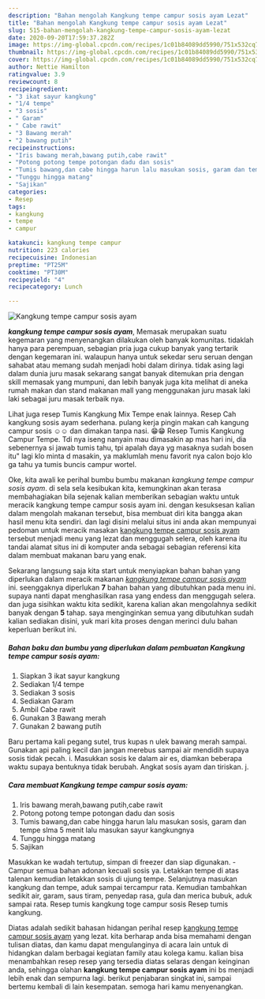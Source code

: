 ```yaml
---
description: "Bahan mengolah Kangkung tempe campur sosis ayam Lezat"
title: "Bahan mengolah Kangkung tempe campur sosis ayam Lezat"
slug: 515-bahan-mengolah-kangkung-tempe-campur-sosis-ayam-lezat
date: 2020-09-20T17:59:37.282Z
image: https://img-global.cpcdn.com/recipes/1c01b84089dd5990/751x532cq70/kangkung-tempe-campur-sosis-ayam-foto-resep-utama.jpg
thumbnail: https://img-global.cpcdn.com/recipes/1c01b84089dd5990/751x532cq70/kangkung-tempe-campur-sosis-ayam-foto-resep-utama.jpg
cover: https://img-global.cpcdn.com/recipes/1c01b84089dd5990/751x532cq70/kangkung-tempe-campur-sosis-ayam-foto-resep-utama.jpg
author: Nettie Hamilton
ratingvalue: 3.9
reviewcount: 8
recipeingredient:
- "3 ikat sayur kangkung"
- "1/4 tempe"
- "3 sosis"
- " Garam"
- " Cabe rawit"
- "3 Bawang merah"
- "2 bawang putih"
recipeinstructions:
- "Iris bawang merah,bawang putih,cabe rawit"
- "Potong potong tempe potongan dadu dan sosis"
- "Tumis bawang,dan cabe hingga harun lalu masukan sosis, garam dan tempe slma 5 menit lalu masukan sayur kangkungnya"
- "Tunggu hingga matang"
- "Sajikan"
categories:
- Resep
tags:
- kangkung
- tempe
- campur

katakunci: kangkung tempe campur 
nutrition: 223 calories
recipecuisine: Indonesian
preptime: "PT25M"
cooktime: "PT30M"
recipeyield: "4"
recipecategory: Lunch

---
```



![Kangkung tempe campur sosis ayam](https://img-global.cpcdn.com/recipes/1c01b84089dd5990/751x532cq70/kangkung-tempe-campur-sosis-ayam-foto-resep-utama.jpg)

<b><i>kangkung tempe campur sosis ayam</i></b>, Memasak merupakan suatu kegemaran yang menyenangkan dilakukan oleh banyak komunitas. tidaklah hanya para perempuan, sebagian pria juga cukup banyak yang tertarik dengan kegemaran ini. walaupun hanya untuk sekedar seru seruan dengan sahabat atau memang sudah menjadi hobi dalam dirinya. tidak asing lagi dalam dunia juru masak sekarang sangat banyak ditemukan pria dengan skill memasak yang mumpuni, dan lebih banyak juga kita melihat di aneka rumah makan dan stand makanan mall yang menggunakan juru masak laki laki sebagai juru masak terbaik nya.

Lihat juga resep Tumis Kangkung Mix Tempe enak lainnya. Resep Cah kangkung sosis ayam sederhana. pulang kerja pingin makan cah kangung campur sosis ☺️☺️ dan dimakan tanpa nasi. 😁😁 Resep Tumis Kangkung Campur Tempe. Tdi nya iseng nanyain mau dimasakin ap mas hari ini, dia sebenernya si jawab tumis tahu, tpi apalah daya yg masaknya sudah bosen itu&#34; lagi klo minta d masakin, ya maklumlah menu favorit nya calon bojo klo ga tahu ya tumis buncis campur wortel.

Oke, kita awali ke perihal bumbu bumbu makanan <i>kangkung tempe campur sosis ayam</i>. di sela sela kesibukan kita, kemungkinan akan terasa membahagiakan bila sejenak kalian memberikan sebagian waktu untuk meracik kangkung tempe campur sosis ayam ini. dengan kesuksesan kalian dalam mengolah makanan tersebut, bisa membuat diri kita bangga akan hasil menu kita sendiri. dan lagi disini melalui situs ini anda akan mempunyai pedoman untuk meracik masakan <u>kangkung tempe campur sosis ayam</u> tersebut menjadi menu yang lezat dan menggugah selera, oleh karena itu tandai alamat situs ini di komputer anda sebagai sebagian referensi kita dalam membuat makanan baru yang enak.


Sekarang langsung saja kita start untuk menyiapkan bahan bahan yang diperlukan dalam meracik makanan <u><i>kangkung tempe campur sosis ayam</i></u> ini. seenggaknya diperlukan <b>7</b> bahan bahan yang dibutuhkan pada menu ini. supaya nanti dapat menghasilkan rasa yang endess dan menggugah selera. dan juga sisihkan waktu kita sedikit, karena kalian akan mengolahnya sedikit banyak dengan <b>5</b> tahap. saya menginginkan semua yang dibutuhkan sudah kalian sediakan disini, yuk mari kita proses dengan merinci dulu bahan keperluan berikut ini.

<!--inarticleads1-->

##### Bahan baku dan bumbu yang diperlukan dalam pembuatan Kangkung tempe campur sosis ayam:

1. Siapkan 3 ikat sayur kangkung
1. Sediakan 1/4 tempe
1. Sediakan 3 sosis
1. Sediakan  Garam
1. Ambil  Cabe rawit
1. Gunakan 3 Bawang merah
1. Gunakan 2 bawang putih


Baru pertama kali pegang sutel, trus kupas n ulek bawang merah sampai. Gunakan api paling kecil dan jangan merebus sampai air mendidih supaya sosis tidak pecah. i. Masukkan sosis ke dalam air es, diamkan beberapa waktu supaya bentuknya tidak berubah. Angkat sosis ayam dan tiriskan. j. 

<!--inarticleads2-->

##### Cara membuat Kangkung tempe campur sosis ayam:

1. Iris bawang merah,bawang putih,cabe rawit
1. Potong potong tempe potongan dadu dan sosis
1. Tumis bawang,dan cabe hingga harun lalu masukan sosis, garam dan tempe slma 5 menit lalu masukan sayur kangkungnya
1. Tunggu hingga matang
1. Sajikan


Masukkan ke wadah tertutup, simpan di freezer dan siap digunakan. - Campur semua bahan adonan kecuali sosis ya. Letakkan tempe di atas talenan kemudian letakkan sosis di ujung tempe. Selanjutnya masukan kangkung dan tempe, aduk sampai tercampur rata. Kemudian tambahkan sedikit air, garam, saus tiram, penyedap rasa, gula dan merica bubuk, aduk sampai rata. Resep tumis kangkung toge campur sosis Resep tumis kangkung. 

Diatas adalah sedikit bahasan hidangan perihal resep <u>kangkung tempe campur sosis ayam</u> yang lezat. kita berharap anda bisa memahami dengan tulisan diatas, dan kamu dapat mengulanginya di acara lain untuk di hidangkan dalam berbagai kegiatan family atau kolega kamu. kalian bisa menambahkan resep resep yang tersedia diatas selaras dengan keinginan anda, sehingga olahan <b>kangkung tempe campur sosis ayam</b> ini bs menjadi lebih enak dan sempurna lagi. berikut penjabaran singkat ini, sampai bertemu kembali di lain kesempatan. semoga hari kamu menyenangkan.
